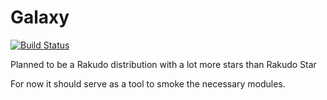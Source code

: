 # Galaxy

[![Build Status](https://travis-ci.org/szabgab/galaxy.png)](https://travis-ci.org/szabgab/galaxy)

Planned to be a Rakudo distribution with a lot more stars than Rakudo Star

For now it should serve as a tool to smoke the necessary modules.
